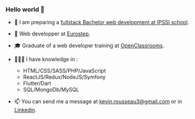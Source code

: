 ### Hello world 👋


- 🏫 I am preparing a [fullstack Bachelor web development at IPSSI school](https://ecole-ipssi.com/formations-informatique/bachelor-developpeur-fullstack-devops/).

- 🏢 Web developper at [Eurostep](https://www.eurostep.com/).

- 🎓 Graduate of a web developer training at [OpenClassrooms](https://openclassrooms.com/fr/).

- 🧑🏻‍💻 I have knowledge in :
  - HTML/CSS/SASS/PHP/JavaScript
  - ReactJS/Redux/NodeJS/Symfony
  - Flutter/Dart
  - SQL/MongoDb/MySQL

- 📫 You can send me a message at kevin.rousseau3@gmail.com or in [Linkedin](https://www.linkedin.com/in/kevin-rousseau-20a7b11b5/).



